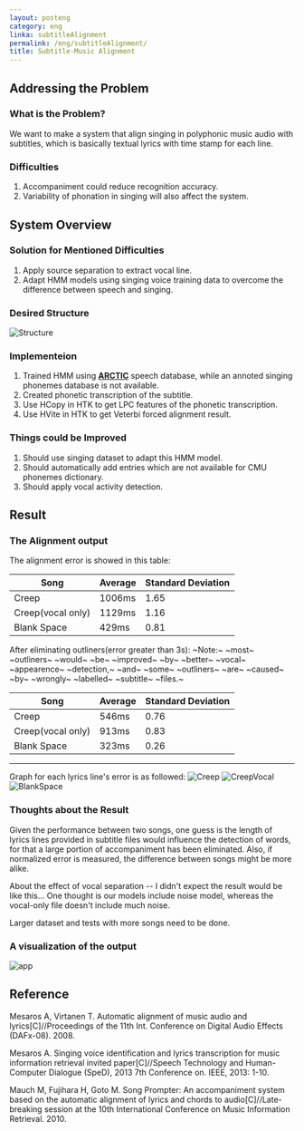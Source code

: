 ```yaml
---
layout: posteng
category: eng
linka: subtitleAlignment
permalink: /eng/subtitleAlignment/
title: Subtitle-Music Alignment
---
```


## Addressing the Problem
### What is the Problem?
We want to make a system that align singing in polyphonic music audio with subtitles, which is basically textual lyrics with time stamp for each line. 

### Difficulties
1. Accompaniment could reduce recognition accuracy.
2. Variability of phonation in singing will also affect the system.

## System Overview
### Solution for Mentioned Difficulties
1. Apply source separation to extract vocal line.
2. Adapt HMM models using singing voice training data to overcome the difference between speech and singing.

### Desired Structure
![Structure](https://farm8.staticflickr.com/7722/18120282265_8ceb5f848d_z.jpg)

### Implementeion
1. Trained HMM using **[ARCTIC]( http://festvox.org/cmu_arctic/)** speech database, while an annoted singing phonemes database is not available.
2. Created phonetic transcription of the subtitle.
3. Use HCopy in HTK to get LPC features of the phonetic transcription.
4. Use HVite in HTK to get Veterbi forced alignment result.

### Things could be Improved
1. Should use singing dataset to adapt this HMM model.
2. Should automatically add entries which are not available for CMU phonemes dictionary.
3. Should apply vocal activity detection.

## Result
### The Alignment output
The alignment error is showed in this table:

| Song | Average | Standard Deviation |
|--------|--------|-|
|   Creep     |   1006ms     | 1.65 |
|   Creep(vocal only)     |    1129ms    | 1.16 |
|   Blank Space     |    429ms    | 0.81 |

After eliminating outliners(error greater than 3s):
~Note:~ ~most~ ~outliners~ ~would~ ~be~ ~improved~ ~by~ ~better~ ~vocal~ ~appearence~ ~detection,~ ~and~ ~some~ ~outliners~ ~are~ ~caused~ ~by~ ~wrongly~ ~labelled~ ~subtitle~ ~files.~

| Song | Average | Standard Deviation |
|--------|--------|-|
|   Creep     |   546ms     | 0.76 |
|   Creep(vocal only)     |    913ms    | 0.83 |
|   Blank Space     |    323ms    | 0.26 |

_ _ _

Graph for each lyrics line's error is as followed:
![Creep](https://farm8.staticflickr.com/7782/17546272983_426fd1c3b4_z.jpg)
![CreepVocal](https://farm8.staticflickr.com/7757/17978973498_9ae5f20db5_z.jpg)
![BlankSpace](https://farm9.staticflickr.com/8762/17979147160_07450cee83_z.jpg)


### Thoughts about the Result

Given the performance between two songs, one guess is the length of lyrics lines provided in subtitle files would influence the detection of words, for that a large portion of accompaniment has been eliminated. Also, if normalized error is measured, the difference between songs might be more alike.

About the effect of vocal separation -- I didn't expect the result would be like this... One thought is our models include noise model, whereas the vocal-only file doesn't include much noise. 

Larger dataset and tests with more songs need to be done.

### A visualization of the output
![app](https://farm8.staticflickr.com/7761/17981486829_f1e2189de3_c.jpg)


## Reference
Mesaros A, Virtanen T. Automatic alignment of music audio and lyrics[C]//Proceedings of the 11th Int. Conference on Digital Audio Effects (DAFx-08). 2008.

Mesaros A. Singing voice identification and lyrics transcription for music information retrieval invited paper[C]//Speech Technology and Human-Computer Dialogue (SpeD), 2013 7th Conference on. IEEE, 2013: 1-10.

Mauch M, Fujihara H, Goto M. Song Prompter: An accompaniment system based on the automatic alignment of lyrics and chords to audio[C]//Late-breaking session at the 10th International Conference on Music Information Retrieval. 2010.